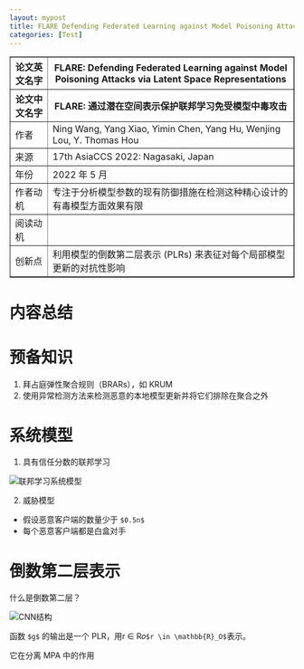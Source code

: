 ```yaml
---
layout: mypost
title: FLARE Defending Federated Learning against Model Poisoning Attacks via Latent Space Representations
categories: [Test]
---
```


<table border="1">
    <tr>
        <th>论文英文名字</th>
        <th>FLARE: Defending Federated Learning against Model Poisoning Attacks via Latent Space Representations</th>
    </tr>
    <tr>
        <th>论文中文名字</th>
        <th>FLARE: 通过潜在空间表示保护联邦学习免受模型中毒攻击</th>
    </tr>
    <tr>
        <td>作者</td>
        <td>Ning Wang, Yang Xiao, Yimin Chen, Yang Hu, Wenjing Lou, Y. Thomas Hou</td>
    </tr>
    <tr>
        <td>来源</td>
        <td>17th AsiaCCS 2022: Nagasaki, Japan</td>
    </tr>
    <tr>
        <td>年份</td>
        <td>2022 年 5 月</td>
    </tr>
    <tr>
        <td>作者动机</td>
        <td>专注于分析模型参数的现有防御措施在检测这种精心设计的有毒模型方面效果有限</td>
    </tr>
    <tr>
        <td>阅读动机</td>
        <td></td>
    </tr>
    <tr>
        <td>创新点</td>
        <td>利用模型的倒数第二层表示 (PLRs) 来表征对每个局部模型更新的对抗性影响</td>
    </tr>
</table>

# 内容总结  

# 预备知识

1. 拜占庭弹性聚合规则（BRARs），如 KRUM
2. 使用异常检测方法来检测恶意的本地模型更新并将它们排除在聚合之外

# 系统模型

1. 具有信任分数的联邦学习

![联邦学习系统模型](联邦学习系统模型.png)

2. 威胁模型

+ 假设恶意客户端的数量少于 `$0.5n$`
+ 每个恶意客户端都是白盒对手

# 倒数第二层表示

什么是倒数第二层？

![CNN结构](CNN结构.png)

函数 `$g$` 的输出是一个 PLR，用r ∈ R𝑜`$r \in \mathbb{R}_O$`表示。

它在分离 MPA 中的作用

